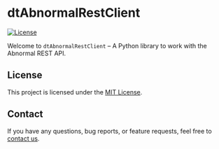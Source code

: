 # dtAbnormalRestClient

[![License](https://img.shields.io/badge/license-MIT-blue.svg)](https://opensource.org/licenses/MIT)

Welcome to `dtAbnormalRestClient` – A Python library to work with the Abnormal REST API.

## License

This project is licensed under the [MIT License](https://opensource.org/licenses/MIT).

## Contact

If you have any questions, bug reports, or feature requests, feel free to [contact us](mailto:matthew@digital-thought.org).